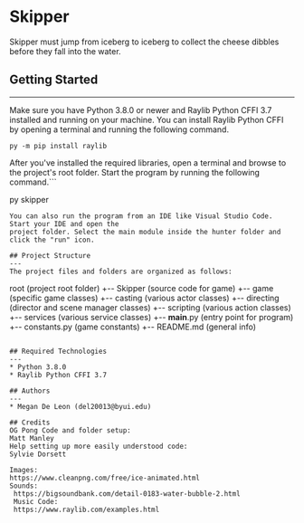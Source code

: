 # Skipper
Skipper must jump from iceberg to iceberg to collect the cheese dibbles before they fall into the water. 

## Getting Started
---
Make sure you have Python 3.8.0 or newer and Raylib Python CFFI 3.7 installed and running on your machine. You can install Raylib Python CFFI by opening a terminal and running the following command.
```
py -m pip install raylib
```
After you've installed the required libraries, open a terminal and browse to the project's root folder. Start the program by running the following command.```

py skipper 
```
You can also run the program from an IDE like Visual Studio Code. Start your IDE and open the 
project folder. Select the main module inside the hunter folder and click the "run" icon.

## Project Structure
---
The project files and folders are organized as follows:
```
root                    (project root folder)
+-- Skipper              (source code for game)
  +-- game              (specific game classes)
    +-- casting         (various actor classes)
    +-- directing       (director and scene manager classes)
    +-- scripting       (various action classes)
    +-- services        (various service classes)
  +-- __main__.py       (entry point for program)
  +-- constants.py      (game constants)
+-- README.md           (general info)
```

## Required Technologies
---
* Python 3.8.0
* Raylib Python CFFI 3.7

## Authors
---
* Megan De Leon (del20013@byui.edu)

## Credits
OG Pong Code and folder setup:
Matt Manley
Help setting up more easily understood code:
Sylvie Dorsett

Images:
https://www.cleanpng.com/free/ice-animated.html
Sounds:
 https://bigsoundbank.com/detail-0183-water-bubble-2.html
 Music Code:
 https://www.raylib.com/examples.html